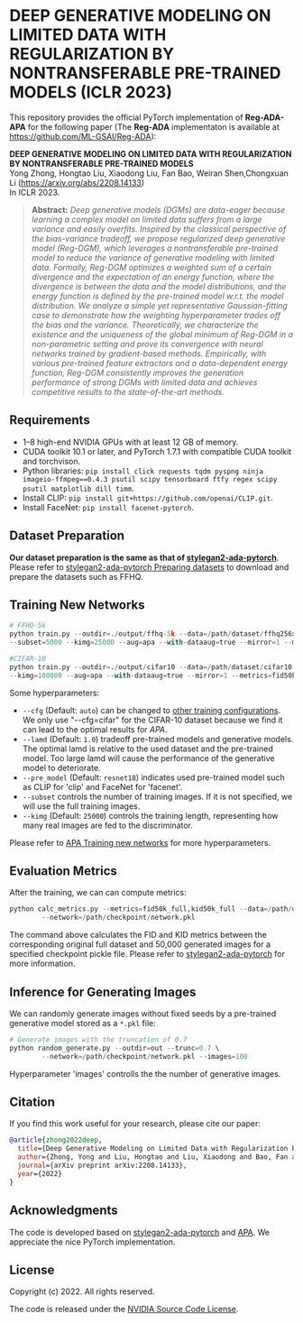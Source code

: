 # DEEP GENERATIVE MODELING ON LIMITED DATA WITH REGULARIZATION BY NONTRANSFERABLE PRE-TRAINED MODELS (ICLR 2023)

This repository provides the official PyTorch implementation of **Reg-ADA-APA** for the following paper (The **Reg-ADA** implementaton is available at https://github.com/ML-GSAI/Reg-ADA):

**DEEP GENERATIVE MODELING ON LIMITED DATA WITH REGULARIZATION BY NONTRANSFERABLE PRE-TRAINED MODELS**
<br>
Yong Zhong, Hongtao Liu, Xiaodong Liu, Fan Bao, Weiran Shen,Chongxuan Li (https://arxiv.org/abs/2208.14133)<br>
In ICLR 2023.<br>
> **Abstract:** *Deep generative models (DGMs) are data-eager because learning a complex model on limited data suffers from a large variance and easily overfits. Inspired by the classical perspective of the bias-variance tradeoff, we propose regularized deep generative model (Reg-DGM), which leverages a nontransferable pre-trained model to reduce the variance of generative modeling with limited data. Formally, Reg-DGM optimizes a weighted sum of a certain divergence and the expectation of an energy function, where the divergence is between the data and the model distributions, and the energy function is defined by the pre-trained model w.r.t. the model distribution. We analyze a simple yet representative Gaussian-fitting case to demonstrate how the weighting hyperparameter trades off the bias and the variance. Theoretically, we characterize the existence and the uniqueness of the global minimum of Reg-DGM in a non-parametric setting and prove its convergence with neural networks trained by gradient-based methods. Empirically, with various pre-trained feature extractors and a data-dependent energy function, Reg-DGM consistently improves the generation performance of strong DGMs with limited data and achieves competitive results to the state-of-the-art methods.*

## Requirements

* 1&ndash;8 high-end NVIDIA GPUs with at least 12 GB of memory.
* CUDA toolkit 10.1 or later, and PyTorch 1.7.1 with compatible CUDA toolkit and torchvison.
* Python libraries: `pip install click requests tqdm pyspng ninja imageio-ffmpeg==0.4.3 psutil scipy tensorboard ftfy regex scipy psutil matplotlib dill timm`.
* Install CLIP: `pip install git+https://github.com/openai/CLIP.git`.
* Install FaceNet: `pip install facenet-pytorch`.


## Dataset Preparation

**Our dataset preparation is the same as that of [stylegan2-ada-pytorch](https://github.com/NVlabs/stylegan2-ada-pytorch)**. Please refer to [stylegan2-ada-pytorch Preparing datasets](https://github.com/NVlabs/stylegan2-ada-pytorch#preparing-datasets) to download and prepare the datasets such as FFHQ.

## Training New Networks

```python
# FFHQ-5k
python train.py --outdir=./output/ffhq-5k --data=/path/dataset/ffhq256x256.zip --cfg=auto --batch=64 --gpus=8 \ 
--subset=5000 --kimg=25000 --aug=apa --with-dataaug=true --mirror=1 --metrics=fid50k_full --lamd=0.5 --pre_model=clip 

#CIFAR-10
python train.py --outdir=./output/cifar10 --data=/path/dataset/cifar10.zip --cfg=cifar --batch=64 --gpus=8 \
--kimg=100000 --aug=apa --with-dataaug=true --mirror=1 --metrics=fid50k_full --lamd=0.1 --pre_model=resnet18 

```

Some hyperparameters:

* `--cfg` (Default: `auto`) can be changed to [other training configurations](https://github.com/NVlabs/stylegan2-ada-pytorch#training-new-networks). We only use "--cfg=cifar" for the CIFAR-10 dataset because we find it can lead to the optimal results for *APA*. 
* `--lamd` (Default: `1.0`) tradeoff pre-trained models and generative models. The optimal lamd is relative to the used dataset and the pre-trained model. Too large lamd will cause the performance of the generative model to deteriorate.
* `--pre_model` (Default: `resnet18`) indicates used pre-trained model such as CLIP for 'clip' and FaceNet for 'facenet'.
* `--subset` controls the number of training images. If it is not specified, we will use the full training images.
* `--kimg` (Default: `25000`) controls the training length, representing how many real images are fed to the discriminator.

Please refer to [APA Training new networks](https://github.com/EndlessSora/DeceiveD#training-new-networks) for more hyperparameters.

## Evaluation Metrics

After the training, we can can compute metrics:

```python
python calc_metrics.py --metrics=fid50k_full,kid50k_full --data=/path/dataset/dataset.zip \ 
        --network=/path/checkpoint/network.pkl
```

The command above calculates the FID and KID metrics between the corresponding original full dataset and 50,000 generated images for a specified checkpoint pickle file. Please refer to [stylegan2-ada-pytorch](https://github.com/NVlabs/stylegan2-ada-pytorch#quality-metrics) for more information.


## Inference for Generating Images

We can randomly generate images without fixed seeds by a pre-trained generative model stored as a `*.pkl` file:

```python
# Generate images with the truncation of 0.7
python random_generate.py --outdir=out --trunc=0.7 \ 
        --network=/path/checkpoint/network.pkl --images=100
```
Hyperparameter 'images' controlls the the number of generative images.

## Citation

If you find this work useful for your research, please cite our paper:

```bibtex
@article{zhong2022deep,
  title={Deep Generative Modeling on Limited Data with Regularization by Nontransferable Pre-trained Models},
  author={Zhong, Yong and Liu, Hongtao and Liu, Xiaodong and Bao, Fan and Shen, Weiran and Li, Chongxuan},
  journal={arXiv preprint arXiv:2208.14133},
  year={2022}
}
```

## Acknowledgments

The code is developed based on [stylegan2-ada-pytorch](https://github.com/NVlabs/stylegan2-ada-pytorch) and [APA](https://github.com/EndlessSora/DeceiveD). We appreciate the nice PyTorch implementation.

## License

Copyright (c) 2022. All rights reserved.

The code is released under the [NVIDIA Source Code License](./LICENSE.txt).
